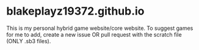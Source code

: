 # blakeplayz19372.github.io
This is my personal hybrid game website/core website.
To suggest games for me to add, create a new issue OR pull request with the scratch file (ONLY .sb3 files).
